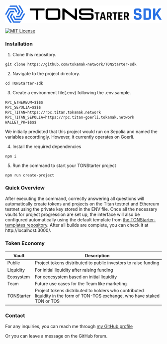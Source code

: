 ![](./TONStrater_SDK_BI.png)

[![MIT License](https://img.shields.io/badge/License-MIT-green.svg)](https://choosealicense.com/licenses/mit/)

### Installation

1.  Clone this repository.

```
git clone https://github.com/tokamak-network/TONStarter-sdk
```

2. Navigate to the project directory.

```
cd TONStarter-sdk
```

3. Create a environment file(.env) following the .env.sample.

```
RPC_ETHEREUM=$$$$
RPC_SEPOLIA=$$$$
RPC_TITAN=https://rpc.titan.tokamak.network
RPC_TITAN_SEPOLIA=https://rpc.titan-goerli.tokamak.network
WALLET_PK=$$$$
```

We initially predicted that this project would run on Sepolia and named the variables accordingly. However, it currently operates on Goerli.

4. Install the required dependencies

```
npm i
```

5. Run the command to start your TONStarter project

```
npm run create-project
```

### Quick Overview

After executing the command, correctly answering all questions will automatically create tokens and projects on the Titan testnet and Ethereum testnet using the private key stored in the ENV file. Once all the necessary vaults for project progression are set up, the interface will also be configured automatically using the default template from [the TONStarter-templates repository]("https://github.com/tokamak-network/TONStarter-templates"). After all builds are complete, you can check it at http://localhost:3000/.

###

### Token Economy

| Vault      | Description                                                                                                                 |
| ---------- | --------------------------------------------------------------------------------------------------------------------------- |
| Public     | Project tokens distributed to public investors to raise funding                                                             |
| Liquidity  | For initial liquidity after raising funding                                                                                 |
| Ecosystem  | For ecocsystem based on initial liquidity                                                                                   |
| Team       | Future use cases for the Team like marketing                                                                                |
| TONStarter | Project tokens distributed to holders who contributed liquidity in the form of TON-TOS exchange, who have staked TON or TOS |

### Contact

For any inquiries, you can reach me through [my GitHub profile](https://github.com/SonYoungsung)

Or you can leave a message on the GitHub forum.
